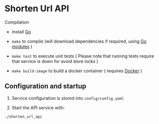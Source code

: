 # Shorten Url API

Compilation

* Install [Go](https://golang.org/doc/install#install)

* `make` to compile (will download dependencies if required, using [Go modules](https://github.com/golang/go/wiki/Modules) )

* `make test` to execute unit tests ( Please note that running tests require that service is down for avoid store locks )

* `make build-image` to build a docker container ( requires [Docker](http://docker.io) )

## Configuration and startup

1. Service configuration is stored into `config/config.yaml`

2. Start the API service with:

`./shorten_url_api`

